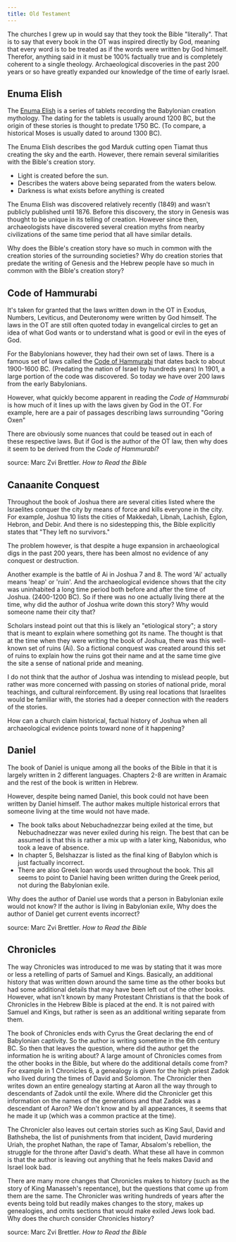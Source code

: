 ```yaml
---
title: Old Testament
---
```


<RedTitleBar
  title="Old Testament"
/>

The churches I grew up in would say that they took the Bible "literally". That is to say that every book in the OT was inspired directly by God, meaning that every word is to be treated as if the words were written by God himself. Therefor, anything said in it must be 100% factually true and is completely coherent to a single theology. Archaeological discoveries in the past 200 years or so have greatly expanded our knowledge of the time of early Israel.

## Enuma Elish

The [Enuma Elish](https://biologos.org/articles/genesis-1-and-a-babylonian-creation-story/) is a series of tablets recording the Babylonian creation mythology. The dating for the tablets is usually around 1200 BC, but the origin of these stories is thought to predate 1750 BC. (To compare, a historical Moses is usually dated to around 1300 BC).

The Enuma Elish describes the god Marduk cutting open Tiamat thus creating the sky and the earth. However, there remain several similarities with the Bible's creation story.

- Light is created before the sun.
- Describes the waters above being separated from the waters below.
- Darkness is what exists before anything is created

The Enuma Elish was discovered relatively recently (1849) and wasn't publicly published until 1876. Before this discovery, the story in Genesis was thought to be unique in its telling of creation. However since then, archaeologists have discovered several creation myths from nearby civilizations of the same time period that all have similar details.

Why does the Bible's creation story have so much in common with the creation stories of the surrounding societies? Why do creation stories that predate the writing of Genesis and the Hebrew people have so much in common with the Bible's creation story?

## Code of Hammurabi

It's taken for granted that the laws written down in the OT in Exodus, Numbers, Leviticus, and Deuteronomy were written by God himself. The laws in the OT are still often quoted today in evangelical circles to get an idea of what God wants or to understand what is good or evil in the eyes of God.

For the Babylonians however, they had their own set of laws. There is a famous set of laws called the [Code of Hammurabi](https://www.history.com/topics/ancient-history/hammurabi) that dates back to about 1900-1600 BC. (Predating the nation of Israel by hundreds years) In 1901, a large portion of the code was discovered. So today we have over 200 laws from the early Babylonians.

However, what quickly become apparent in reading the *Code of Hammurabi* is how much of it lines up with the laws given by God in the OT. For example, here are a pair of passages describing laws surrounding "Goring Oxen"

<ScriptureQuote
  reference="Exodus 21:28-32"
  quote="When an ox gores a man or a woman to death, the ox shall be stoned and its flesh shall not be eaten, but the owner of the ox is not to be punished. If, however, that ox has been in the habit of goring, and its owner, though warned, has failed to guard it, and it kills a man or a woman-- the ox shall be stoned and its owner, too, shall be put to death. If ransom is laid upon him, he must pay whatever is laid upon him to redeem his life. So, too, if it gores a minor, male or female, the owner shall be dealt with according to the same rule. But if the ox gores a slave, male or female, he shall pay thirty shekels of silver to the master, and the ox shall be stoned."
/>

<ScriptureQuote
  reference="Code of Hammurabi 250-252"
  quote="If an ox gores a man while it is passing through the street, that case no basis for a claim. If a man's ox is a known gorer, and the authorities of his city quarter notify him that it is a known gorer, but he does not blunt its horns or control his ox, and that ox gores to death a member of the upper class, he [the owner] shall give thirty shekes of silver. If it is a man's slave [who is fatally gored], he shall give twenty shekels of silver."
/>

There are obviously some nuances that could be teased out in each of these respective laws. But if God is the author of the OT law, then why does it seem to be derived from the *Code of Hammurabi*?

source: Marc Zvi Brettler. *How to Read the Bible*

## Canaanite Conquest

Throughout the book of Joshua there are several cities listed where the Israelites conquer the city by means of force and kills everyone in the city. For example, Joshua 10 lists the cities of Makkedah, Libnah, Lachish, Eglon, Hebron, and Debir. And there is no sidestepping this, the Bible explicitly states that "They left no survivors."

The problem however, is that despite a huge expansion in archaeological digs in the past 200 years, there has been almost no evidence of any conquest or destruction.

<QuoteWithReference 
  quote="We would expect to find Canaanite material culture (pottery jugs, housing styles) replaced by totally new styles, most likely with Egyptian motifs or styles, reflecting the origins of the conquering people. However, such evidence eludes us even after a large number of excavations and surveys (mini-excavations). What have archaeologists found instead? Some evidence of destruction, but significantly more evidence for new settlement patterns at previously uninhabited sites in the highlands. This suggests to many that the main claim in Joshua -a complete and total conquest by Israel- is false."
  attribution="Marc Zvi Brettler"
  source="How to Read the Bible, Chp. 11"
/>

Another example is the battle of Ai in Joshua 7 and 8. The word 'Ai' actually means 'heap' or 'ruin'. And the archaeological evidence shows that the city was uninhabited a long time period both before and after the time of Joshua. (2400-1200 BC). So if there was no one actually living there at the time, why did the author of Joshua write down this story? Why would someone name their city that?

Scholars instead point out that this is likely an "etiological story"; a story that is meant to explain where something got its name. The thought is that at the time when they were writing the book of Joshua, there was this well-known set of ruins (Ai). So a fictional conquest was created around this set of ruins to explain how the ruins got their name and at the same time give the site a sense of national pride and meaning.

I do not think that the author of Joshua was intending to mislead people, but rather was more concerned with passing on stories of national pride, moral teachings, and cultural reinforcement. By using real locations that Israelites would be familiar with, the stories had a deeper connection with the readers of the stories.

How can a church claim historical, factual history of Joshua when all archaeological evidence points toward none of it happening?

## Daniel

The book of Daniel is unique among all the books of the Bible in that it is largely written in 2 different languages. Chapters 2-8 are written in Aramaic and the rest of the book is written in Hebrew.

However, despite being named Daniel, this book could not have been written by Daniel himself. The author makes multiple historical errors that someone living at the time would not have made. 

- The book talks about Nebuchadnezzar being exiled at the time, but Nebuchadnezzar was never exiled during his reign. The best that can be assumed is that this is rather a mix up with a later king, Nabonidus, who took a leave of absence. 
- In chapter 5, Belshazzar is listed as the final king of Babylon which is just factually incorrect. 
- There are also Greek loan words used throughout the book. This all seems to point to Daniel having been written during the Greek period, not during the Babylonian exile.

Why does the author of Daniel use words that a person in Babylonian exile would not know? If the author is living in Babylonian exile, Why does the author of Daniel get current events incorrect?

source: Marc Zvi Brettler. *How to Read the Bible*

## Chronicles

The way Chronicles was introduced to me was by stating that it was more or less a retelling of parts of Samuel and Kings. Basically, an additional history that was written down around the same time as the other books but had some additional details that may have been left out of the other books. However, what isn't known by many Protestant Christians is that the book of Chronicles in the Hebrew Bible is placed at the end. It is not paired with Samuel and Kings, but rather is seen as an additional writing separate from them.

The book of Chronicles ends with Cyrus the Great declaring the end of Babylonian captivity. So the author is writing sometime in the 6th century BC. So then that leaves the question, where did the author get the information he is writing about? A large amount of Chronicles comes from the other books in the Bible, but where do the additional details come from? For example in 1 Chronicles 6, a genealogy is given for the high priest Zadok who lived during the times of David and Solomon. The Chronicler then writes down an entire genealogy starting at Aaron all the way through to descendants of Zadok until the exile. Where did the Chronicler get this information on the names of the generations and that Zadok was a descendant of Aaron? We don't know and by all appearances, it seems that he made it up (which was a common practice at the time).

The Chronicler also leaves out certain stories such as King Saul, David and Bathsheba, the list of punishments from that incident, David murdering Uriah, the prophet Nathan, the rape of Tamar, Absalom's rebellion, the struggle for the throne after David's death. What these all have in common is that the author is leaving out anything that he feels makes David and Israel look bad.

There are many more changes that Chronicles makes to history (such as the story of King Manasseh's repentance), but the questions that come up from them are the same. The Chronicler was writing hundreds of years after the events being told but readily makes changes to the story, makes up genealogies, and omits sections that would make exiled Jews look bad. Why does the church consider Chronicles history?

source: Marc Zvi Brettler. *How to Read the Bible*